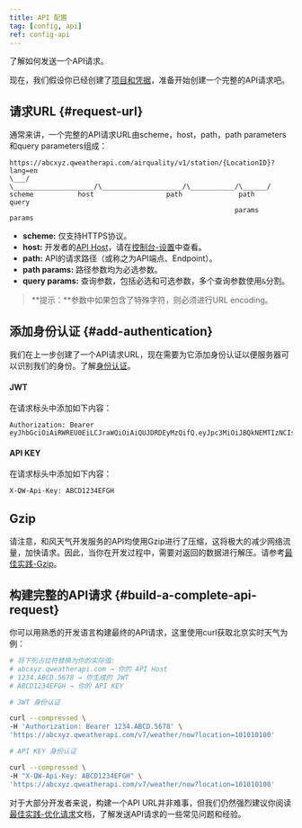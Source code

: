 ```yaml
---
title: API 配置
tag: [config, api]
ref: config-api
---
```


了解如何发送一个API请求。

现在，我们假设你已经创建了[项目和凭据](/docs/configuration/project-and-key/)，准备开始创建一个完整的API请求吧。

## 请求URL {#request-url}

通常来讲，一个完整的API请求URL由scheme，host，path，path parameters和query parameters组成：

```
https://abcxyz.qweatherapi.com/airquality/v1/station/{LocationID}?lang=en
\___/   \____________________/\____________________/\___________/\______/
scheme           host                  path              path      query
                                                        params     params 
```

- **scheme:** 仅支持HTTPS协议。
- **host:** 开发者的[API Host](/docs/configuration/api-host/)，请在[控制台-设置](https://console.qweather.com/setting)中查看。
- **path:** API的请求路径（或称之为API端点、Endpoint）。
- **path params:** 路径参数均为必选参数。
- **query params:** 查询参数，包括必选和可选参数，多个查询参数使用`&`分割。

> **提示：**参数中如果包含了特殊字符，则必须进行URL encoding。


## 添加身份认证 {#add-authentication}

我们在上一步创建了一个API请求URL，现在需要为它添加身份认证以便服务器可以识别我们的身份。了解[身份认证](/docs/configuration/authentication/)。

#### JWT

在请求标头中添加如下内容：

```
Authorization: Bearer eyJhbGciOiAiRWREU0EiLCJraWQiOiAiQUJDRDEyMzQifQ.eyJpc3MiOiJBQkNEMTIzNCIsImlhdCI6MTcwMzkxMjQwMCwiZXhwIjoxNzAzOTEyOTQwfQ.MEQCIFGLmpmAEwuhB74mR04JWg_odEau6KYHYLRXs8Bp_miIAiBMU5O13vnv9ieEBSK71v4UULMI4K5T9El6bCxBkW4BdA
```

#### API KEY

在请求标头中添加如下内容：

```
X-QW-Api-Key: ABCD1234EFGH
```

## Gzip

请注意，和风天气开发服务的API均使用Gzip进行了压缩，这将极大的减少网络流量，加快请求。因此，当你在开发过程中，需要对返回的数据进行解压。请参考[最佳实践-Gzip](/docs/best-practices/gzip/)。

## 构建完整的API请求 {#build-a-complete-api-request}

你可以用熟悉的开发语言构建最终的API请求，这里使用curl获取北京实时天气为例：

```bash
# 将下列占位符替换为你的实际值:
# abcxyz.qweatherapi.com → 你的 API Host
# 1234.ABCD.5678 → 你生成的 JWT
# ABCD1234EFGH → 你的 API KEY

# JWT 身份认证

curl --compressed \
-H 'Authorization: Bearer 1234.ABCD.5678' \
'https://abcxyz.qweatherapi.com/v7/weather/now?location=101010100'

# API KEY 身份认证

curl --compressed \
-H "X-QW-Api-Key: ABCD1234EFGH" \
'https://abcxyz.qweatherapi.com/v7/weather/now?location=101010100'
```

对于大部分开发者来说，构建一个API URL并非难事，但我们仍然强烈建议你阅读[最佳实践-优化请求](/docs/best-practices/optimize-requests/)文档，了解发送API请求的一些常见问题和经验。
